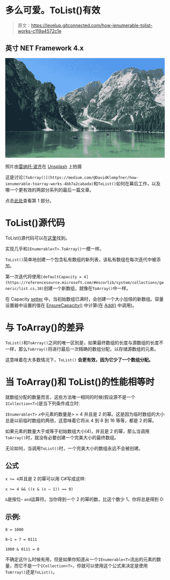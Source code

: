 # 多么可爱。ToList()有效

> 原文：<https://levelup.gitconnected.com/how-ienumerable-tolist-works-c119a4572c1e>

## 英寸 NET Framework 4.x

![](img/3ddba94fa4b663f9fa2293dd34207e48.png)

照片由[雷纳托·波齐](https://unsplash.com/@itsrennyman)在 [Unsplash](https://unsplash.com/) 上拍摄

这是讨论`[ToArray()](https://medium.com/@DavidKlempfner/how-ienumerable-toarray-works-4bb7a2cabada)`和`ToList()`如何在幕后工作，以及哪一个更有效的两部分系列的最后一篇文章。

点击[此处](https://medium.com/@DavidKlempfner/how-ienumerable-toarray-works-4bb7a2cabada)查看第 1 部分。

# ToList()源代码

ToList()源代码可以在[这里](https://referencesource.microsoft.com/#System.Core/System/Linq/Enumerable.cs,947)找到。

实现几乎和`IEnumerable<T>.ToArray()`一模一样。

`ToList()`简单地创建一个包含私有数组的新列表，该私有数组在每次迭代中被添加。

第一次迭代将使用`[defaultCapacity = 4](https://referencesource.microsoft.com/#mscorlib/system/collections/generic/list.cs,38)`创建一个新数组，就像在`ToArray()`中一样。

在 Capacity [setter](https://referencesource.microsoft.com/#mscorlib/system/collections/generic/list.cs,123) 中，当初始数组已满时，会创建一个大小加倍的新数组。容量设置器中设置的值在 [EnsureCapacity()](https://referencesource.microsoft.com/#mscorlib/system/collections/generic/list.cs,405) 中计算(在 [Add()](https://referencesource.microsoft.com/#mscorlib/system/collections/generic/list.cs,220) 中调用)。

# 与 ToArray()的差异

`ToList()`和`ToArray()`之间的唯一区别是，如果最终数组的长度与源数组的长度不一样，那么`ToArray()`将进行最后一次精确的数组分配，以存储源数组的元素。

这意味着在大多数情况下，`ToList()` **会更有效，因为它少了一个数组分配。**

# 当 ToArray()和 ToList()的性能相等时

就数组分配的数量而言，这些方法唯一相同的时候(假设源不是一个`ICollection<T>`)是当下列条件成立时:

`IEnumerable<T>` `x`中元素的数量是> = 4 并且是 2 的幂。这是因为临时数组的大小总是以前临时数组的两倍，这意味着它将从 4 到 8 到 16 等等，都是 2 的幂。

如果元素的数量大于或等于初始数组大小(4)，并且是 2 的幂，那么当调用`ToArray()`时，就没有必要创建一个完美大小的最终数组。

无论如何，当调用`ToList()`时，一个完美大小的数组永远不会被创建。

## 公式

`x >= 4`并且是 2 的幂可以用 C#写成这样:

`x >= 4 && ((x & (x — 1)) == 0)`

`&`是按位- `and`运算符。当你得到一个 2 的幂的数，比这个数少 1，你将总是得到 0:

## 示例:

`8 = 1000`

`8–1 = 7 = 0111`

`1000 & 0111 = 0`

不确定这什么时候有用，但是如果你知道从一个`IEnumerable<T>`流出的元素的数量，而它不是一个`ICollection<T>`，你就可以使用这个公式来决定是使用`ToArray()`还是`ToList()`。